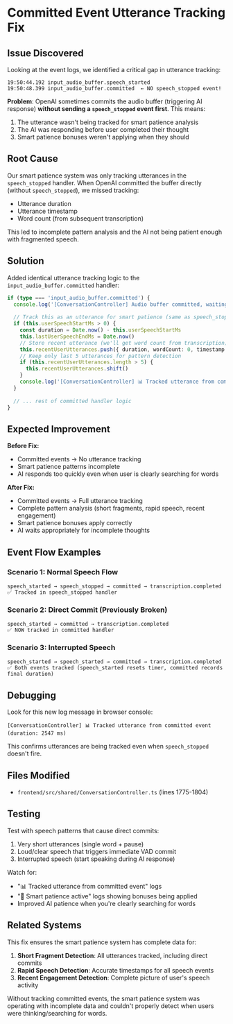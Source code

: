 # Committed Event Utterance Tracking Fix

## Issue Discovered

Looking at the event logs, we identified a critical gap in utterance tracking:

``` text
19:50:44.192 input_audio_buffer.speech_started
19:50:48.399 input_audio_buffer.committed  ← NO speech_stopped event!
```

**Problem**: OpenAI sometimes commits the audio buffer (triggering AI response) **without sending a `speech_stopped` event first**. This means:

1. The utterance wasn't being tracked for smart patience analysis
2. The AI was responding before user completed their thought
3. Smart patience bonuses weren't applying when they should

## Root Cause

Our smart patience system was only tracking utterances in the `speech_stopped` handler. When OpenAI committed the buffer directly (without `speech_stopped`), we missed tracking:

- Utterance duration
- Utterance timestamp  
- Word count (from subsequent transcription)

This led to incomplete pattern analysis and the AI not being patient enough with fragmented speech.

## Solution

Added identical utterance tracking logic to the `input_audio_buffer.committed` handler:

```typescript
if (type === 'input_audio_buffer.committed') {
  console.log('[ConversationController] Audio buffer committed, waiting for transcription...')
  
  // Track this as an utterance for smart patience (same as speech_stopped)
  if (this.userSpeechStartMs > 0) {
    const duration = Date.now() - this.userSpeechStartMs
    this.lastUserSpeechEndMs = Date.now()
    // Store recent utterance (we'll get word count from transcription)
    this.recentUserUtterances.push({ duration, wordCount: 0, timestamp: Date.now() })
    // Keep only last 5 utterances for pattern detection
    if (this.recentUserUtterances.length > 5) {
      this.recentUserUtterances.shift()
    }
    console.log('[ConversationController] 📊 Tracked utterance from committed event (duration:', duration, 'ms)')
  }
  
  // ... rest of committed handler logic
}
```

## Expected Improvement

**Before Fix:**

- Committed events → No utterance tracking
- Smart patience patterns incomplete
- AI responds too quickly even when user is clearly searching for words

**After Fix:**

- Committed events → Full utterance tracking
- Complete pattern analysis (short fragments, rapid speech, recent engagement)
- Smart patience bonuses apply correctly
- AI waits appropriately for incomplete thoughts

## Event Flow Examples

### Scenario 1: Normal Speech Flow

``` text
speech_started → speech_stopped → committed → transcription.completed
✅ Tracked in speech_stopped handler
```

### Scenario 2: Direct Commit (Previously Broken)

``` text
speech_started → committed → transcription.completed
✅ NOW tracked in committed handler
```

### Scenario 3: Interrupted Speech

``` text
speech_started → speech_started → committed → transcription.completed
✅ Both events tracked (speech_started resets timer, committed records final duration)
```

## Debugging

Look for this new log message in browser console:
``` text
[ConversationController] 📊 Tracked utterance from committed event (duration: 2547 ms)
```

This confirms utterances are being tracked even when `speech_stopped` doesn't fire.

## Files Modified

- `frontend/src/shared/ConversationController.ts` (lines 1775-1804)

## Testing

Test with speech patterns that cause direct commits:

1. Very short utterances (single word + pause)
2. Loud/clear speech that triggers immediate VAD commit
3. Interrupted speech (start speaking during AI response)

Watch for:

- "📊 Tracked utterance from committed event" logs
- "🧠 Smart patience active" logs showing bonuses being applied
- Improved AI patience when you're clearly searching for words

## Related Systems

This fix ensures the smart patience system has complete data for:

1. **Short Fragment Detection**: All utterances tracked, including direct commits
2. **Rapid Speech Detection**: Accurate timestamps for all speech events
3. **Recent Engagement Detection**: Complete picture of user's speech activity

Without tracking committed events, the smart patience system was operating with incomplete data and couldn't properly detect when users were thinking/searching for words.
